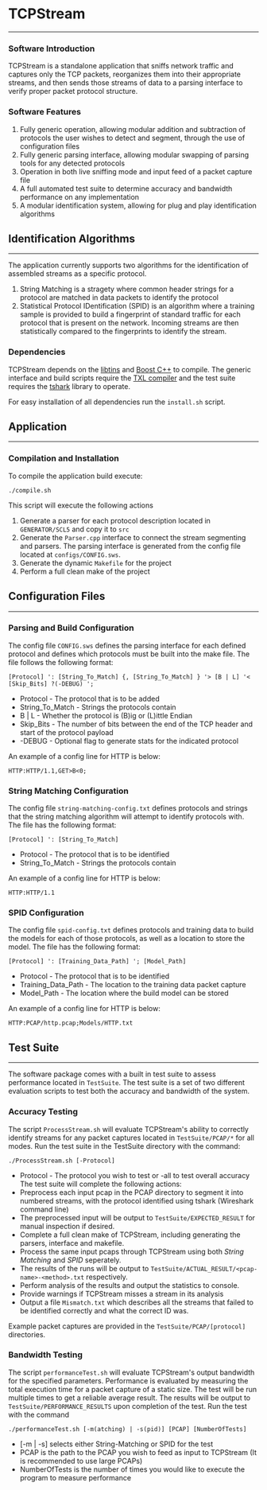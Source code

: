 # TCPStream
---
### Software Introduction

TCPStream is a standalone application that sniffs network traffic and captures only the TCP packets, reorganizes them into their appropriate streams, and then sends those streams of data to a parsing interface to verify proper packet protocol structure.

### Software Features

1. Fully generic operation, allowing modular addition and subtraction of protocols the user wishes to detect and segment, through the use of configuration files
2. Fully generic parsing interface, allowing modular swapping of parsing tools for any detected protocols
3. Operation in both live sniffing mode and input feed of a packet capture file
4. A full automated test suite to determine accuracy and bandwidth performance on any implementation
5. A modular identification system, allowing for plug and play identification algorithms

## Identification Algorithms
---
The application currently supports two algorithms for the identification of assembled streams as a specific protocol.
1. String Matching is a stragety where common header strings for a protocol are matched in data packets to identify the protocol
2. Statistical Protocol IDentification (SPID) is an algorithm where a training sample is provided to build a fingerprint of standard traffic for each protocol that is present on the network. Incoming streams are then statistically compared to the fingerprints to identify the stream.

### Dependencies

TCPStream depends on the [libtins](http://libtins.github.io) and [Boost C++](https://www.boost.org/) to compile. The generic interface and build scripts require the [TXL compiler](https://txl.ca) and the test suite requires the [tshark](https://www.wireshark.org/docs/man-pages/tshark.html) library to operate.

For easy installation of all dependencies run the `install.sh` script.

## Application
---
### Compilation and Installation

To compile the application build execute:

```shell
./compile.sh
```

This script will execute the following actions

1. Generate a parser for each protocol description located in `GENERATOR/SCL5` and copy it to `src`
2. Generate the `Parser.cpp` interface to connect the stream segmenting and parsers. The parsing interface is generated from the config file located at `configs/CONFIG.sws`.
3. Generate the dynamic `Makefile` for the project
4. Perform a full clean make of the project

## Configuration Files
---
### Parsing and Build Configuration

The config file `CONFIG.sws` defines the parsing interface for each defined protocol and defines which protocols must be built into the make file. The file follows the following format:
```
[Protocol] ': [String_To_Match] {, [String_To_Match] } '> [B | L] '< [Skip_Bits] ?(-DEBUG) ';
```
* Protocol - The protocol that is to be added
* String_To_Match - Strings the protocols contain
* B | L - Whether the protocol is (B)ig or (L)ittle Endian
* Skip_Bits - The number of bits between the end of the TCP header and start of the protocol payload
* -DEBUG - Optional flag to generate stats for the indicated protocol

An example of a config line for HTTP is below:
```
HTTP:HTTP/1.1,GET>B<0;
```

### String Matching Configuration

The config file `string-matching-config.txt` defines protocols and strings that the string matching algorithm will attempt to identify protocols with. The file has the following format:
```
[Protocol] ': [String_To_Match]
```
* Protocol - The protocol that is to be identified
* String_To_Match - Strings the protocols contain

An example of a config line for HTTP is below:
```
HTTP:HTTP/1.1
```

### SPID Configuration

The config file `spid-config.txt` defines protocols and training data to build the models for each of those protocols, as well as a location to store the model. The file has the following format:
```
[Protocol] ': [Training_Data_Path] '; [Model_Path]
```
* Protocol - The protocol that is to be identified
* Training_Data_Path - The location to the training data packet capture
* Model_Path - The location where the build model can be stored

An example of a config line for HTTP is below:
```
HTTP:PCAP/http.pcap;Models/HTTP.txt
```

## Test Suite
---
The software package comes with a built in test suite to assess performance located in `TestSuite`.
The test suite is a set of two different evaluation scripts to test both the accuracy and bandwidth of the system.

### Accuracy Testing

The script `ProcessStream.sh` will evaluate TCPStream's ability to correctly identify streams for any packet captures located in `TestSuite/PCAP/*` for all modes. Run the test suite in the TestSuite directory with the command:
```shell
./ProcessStream.sh [-Protocol]
```
* Protocol - The protocol you wish to test or -all to test overall accuracy
The test suite will complete the following actions:
* Preprocess each input pcap in the PCAP directory to segment it into numbered streams, with the protocol identified using tshark (Wireshark command line)
* The preprocessed input will be output to `TestSuite/EXPECTED_RESULT` for manual inspection if desired.
* Complete a full clean make of TCPStream, including generating the parsers, interface and makefile.
* Process the same input pcaps through TCPStream using both *String Matching* and *SPID* seperately.
* The results of the runs will be output to `TestSuite/ACTUAL_RESULT/<pcap-name>-<method>.txt` respectively.
* Perform analysis of the results and output the statistics to console.
* Provide warnings if TCPStream misses a stream in its analysis
* Output a file `Mismatch.txt` which describes all the streams that failed to be identified correctly and what the correct ID was.

Example packet captures are provided in the `TestSuite/PCAP/[protocol]` directories.

### Bandwidth Testing

The script `performanceTest.sh` will evaluate TCPStream's output bandwidth for the specified parameters. Performance is evaluated by measuring the total execution time for a packet capture of a static size. The test will be run multiple times to get a reliable average result. The results will be output to `TestSuite/PERFORMANCE_RESULTS` upon completion of the test. Run the test with the command
```shell
./performanceTest.sh [-m(atching) | -s(pid)] [PCAP] [NumberOfTests]
```
* [-m | -s] selects either String-Matching or SPID for the test
* PCAP is the path to the PCAP you wish to feed as input to TCPStream (It is recommended to use large PCAPs)
* NumberOfTests is the number of times you would like to execute the program to measure performance
